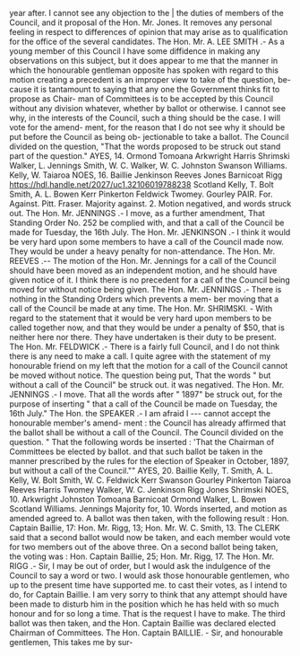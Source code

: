 year after. I cannot see any objection to the | the duties of members of the Council, and it proposal of the Hon. Mr. Jones. It removes any personal feeling in respect to differences of opinion that may arise as to qualification for the office of the several candidates. The Hon. Mr. A. LEE SMITH .- As a young member of this Council I have some diffidence in making any observations on this subject, but it does appear to me that the manner in which the honourable gentleman opposite has spoken with regard to this motion creating a precedent is an improper view to take of the question, be- cause it is tantamount to saying that any one the Government thinks fit to propose as Chair- man of Committees is to be accepted by this Council without any division whatever, whether by ballot or otherwise. I cannot see why, in the interests of the Council, such a thing should be the case. I will vote for the amend- ment, for the reason that I do not see why it should be put before the Council as being ob- jectionable to take a ballot. The Council divided on the question, "That the words proposed to be struck out stand part of the question." AYES, 14. Ormond Tomoana Arkwright Harris Shrimski Walker, L. Jennings Smith, W. C. Walker, W. C. Johnston Swanson Williams. Kelly, W. Taiaroa NOES, 16. Baillie Jenkinson Reeves Jones Barnicoat Rigg https://hdl.handle.net/2027/uc1.32106019788238 Scotland Kelly, T. Bolt Smith, A. L. Bowen Kerr Pinkerton Feldwick Twomey. Gourley PAIR. For. Against. Pitt. Fraser. Majority against. 2. Motion negatived, and words struck out. The Hon. Mr. JENNINGS .- I move, as a further amendment, That Standing Order No. 252 be complied with, and that a call of the Council be made for Tuesday, the 16th July. The Hon. Mr. JENKINSON .- I think it would be very hard upon some members to have a call of the Council made now. They would be under a heavy penalty for non-attendance. The Hon. Mr. REEVES .-- The motion of the Hon. Mr. Jennings for a call of the Council should have been moved as an independent motion, and he should have given notice of it. I think there is no precedent for a call of the Council being moved for without notice being given. The Hon. Mr. JENNINGS .- There is nothing in the Standing Orders which prevents a mem- ber moving that a call of the Council be made at any time. The Hon. Mr. SHRIMSKI. - With regard to the statement that it would be very hard upon members to be called together now, and that they would be under a penalty of $50, that is neither here nor there. They have undertaken is their duty to be present. The Hon. Mr. FELDWICK .- There is a fairly full Council, and I do not think there is any need to make a call. I quite agree with the statement of my honourable friend on my left that the motion for a call of the Council cannot be moved without notice. The question being put, That the words " but without a call of the Council" be struck out. it was negatived. The Hon. Mr. JENNINGS .- I move. That all the words after " 1897" be struck out, for the purpose of inserting " that a call of the Council be made on Tuesday, the 16th July." The Hon. the SPEAKER .- I am afraid I \--- cannot accept the honourable member's amend- ment : the Council has already affirmed that the ballot shall be without a call of the Council. The Council divided on the question. " That the following words be inserted : 'That the Chairman of Committees be elected by ballot. and that such ballot be taken in the manner prescribed by the rules for the election of Speaker in October, 1897, but without a call of the Council."" AYES, 20. Baillie Kelly, T. Smith, A. L. Kelly, W. Bolt Smith, W. C. Feldwick Kerr Swanson Gourley Pinkerton Taiaroa Reeves Harris Twomey Walker, W. C. Jenkinson Rigg Jones Shrimski NOES, 10. Arkwright Johnston Tomoana Barnicoat Ormond Walker, L. Bowen Scotland Williams. Jennings Majority for, 10. Words inserted, and motion as amended agreed to. A ballot was then taken, with the following result : Hon. Captain Baillie, 17: Hon. Mr. Rigg, 13; Hon. Mr. W. C. Smith, 13. The CLERK said that a second ballot would now be taken, and each member would vote for two members out of the above three. On a second ballot being taken, the voting was : Hon. Captain Baillie, 25; Hon. Mr. Rigg, 17. The Hon. Mr. RIGG .- Sir, I may be out of order, but I would ask the indulgence of the Council to say a word or two. I would ask those honourable gentlemen, who up to the present time have supported me. to cast their votes, as I intend to do, for Captain Baillie. I am very sorry to think that any attempt should have been made to disturb him in the position which he has held with so much honour and for so long a time. That is the request I have to make. The third ballot was then taken, and the Hon. Captain Baillie was declared elected Chairman of Committees. The Hon. Captain BAILLIE. - Sir, and honourable gentlemen, This takes me by sur- 